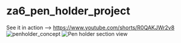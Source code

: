 # za6_pen_holder_project
 See it in action --> https://www.youtube.com/shorts/R0QAKJWr2v8
![penholder_concept](https://user-images.githubusercontent.com/34427350/219827941-20569def-6406-49c4-aba3-7b5c43a98dee.jpg)
![Pen holder section view](https://user-images.githubusercontent.com/34427350/219827944-e6cee078-dfd5-40eb-a788-562920bf3aa8.png)
